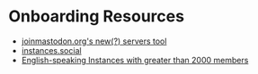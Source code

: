 # Onboarding Resources

- [joinmastodon.org's new(?) servers tool][1]
- [instances.social][2]
- [English-speaking Instances with greater than 2000 members][3]

[1]:	https://joinmastodon.org/servers
[2]:	https://instances.social
[3]:	https://instances.social/list/advanced#lang=en&allowed=&prohibited=&min-users=2000&max-users=